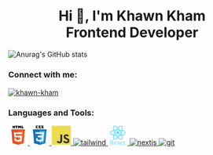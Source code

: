 <!-- ![creative coder](https://github.com/HlaingMinThan/HlaingMinThan/blob/master/CD-CCV.png) -->


<h1 align="center">Hi 👋, I'm Khawn Kham <br> Frontend Developer</h1>

<!-- <h3 align="center">Web & Mobile Developer</h3> -->


<!-- <p align="left">
   <a href="https://twitter.com/hlaingminthan4" target="blank">
      <img src="https://img.shields.io/twitter/follow/hlaingminthan4?logo=twitter&style=for-the-badge" alt="hlaingminthan4" />
   </a>
</p> -->


<!-- - 🌱 I’m currently learning **Data Structures and Algorithms in Javascript** -->

<!-- - 👨‍💻 All of my projects are available at [https://github.com/HlaingMinThan?tab=repositories](https://github.com/HlaingMinThan?tab=repositories) -->

<!-- - 📝 I regularly write articles on [https://creativecodermm.com/posts/](https://creativecodermm.com/posts/) -->

<!-- - 💬 Ask me about **laravel,vue** -->

<!-- - 📫 How to reach me **https://www.facebook.com/creativecodermm** -->


<!-- ![Anurag's GitHub stats](https://github-readme-stats.vercel.app/api?username=HlaingMinThan&show_icons=true&theme=tokyonight) -->

![Anurag's GitHub stats](https://github-readme-stats.vercel.app/api?username=Sai-Khawn-Kham&show_icons=true&theme=tokyonight)


<h3 align="left">Connect with me:</h3>

<p align="left">
   <!-- <a href="https://twitter.com/hlaingminthan4" target="blank">
      <img align="center" src="https://raw.githubusercontent.com/rahuldkjain/github-profile-readme-generator/master/src/images/icons/Social/twitter.svg" alt="hlaingminthan4" height="30" width="40" />
   </a> -->
   <a href="https://www.linkedin.com/in/khawn-kham-67700b34a" target="blank">
      <img align="center" src="https://raw.githubusercontent.com/rahuldkjain/github-profile-readme-generator/master/src/images/icons/Social/linked-in-alt.svg" alt="khawn-kham" height="30" width="40" />
   </a>
   <!-- <a href="https://fb.com/hlaingmin.than.31521" target="blank">
      <img align="center" src="https://raw.githubusercontent.com/rahuldkjain/github-profile-readme-generator/master/src/images/icons/Social/facebook.svg" alt="hlaingmin.than.31521" height="30" width="40" />
   </a> -->
   <!-- <a href="https://www.youtube.com/c/creativecodermyanmar" target="blank">
      <img align="center" src="https://raw.githubusercontent.com/rahuldkjain/github-profile-readme-generator/master/src/images/icons/Social/youtube.svg" alt="creativecodermyanmar" height="30" width="40" />
   </a> -->
</p>


<h3 align="left">Languages and Tools:</h3>

<p align="left">
   <a href="https://www.w3.org/html/" target="_blank"> 
      <img src="https://raw.githubusercontent.com/devicons/devicon/master/icons/html5/html5-original-wordmark.svg" alt="html5" width="40" height="40"/> 
   </a>
   <a href="https://www.w3schools.com/css/" target="_blank">
      <img src="https://raw.githubusercontent.com/devicons/devicon/master/icons/css3/css3-original-wordmark.svg" alt="css3" width="40" height="40"/> 
   </a>
   <a href="https://developer.mozilla.org/en-US/docs/Web/JavaScript" target="_blank"> 
      <img src="https://raw.githubusercontent.com/devicons/devicon/master/icons/javascript/javascript-original.svg" alt="javascript" width="40" height="40"/> 
   </a>
   <a href="https://tailwindcss.com/" target="_blank" rel="noreferrer">
      <img src="https://www.vectorlogo.zone/logos/tailwindcss/tailwindcss-icon.svg" alt="tailwind" width="40" height="40"/>
   </a>
   <!-- <a href="https://www.typescriptlang.org/" target="_blank">
      <img src="https://raw.githubusercontent.com/devicons/devicon/master/icons/typescript/typescript-original.svg" alt="typescript" width="40" height="40"/> 
   </a> -->
   <a href="https://reactjs.org/" target="_blank">
      <img src="https://raw.githubusercontent.com/devicons/devicon/master/icons/react/react-original-wordmark.svg" alt="react" width="40" height="40"/> 
   </a>
   <a href="https://nextjs.org/" target="_blank" rel="noreferrer">
      <img src="https://cdn.worldvectorlogo.com/logos/nextjs-2.svg" alt="nextjs" width="40" height="40"/>
   </a>
   <a href="https://git-scm.com/" target="_blank"> 
      <img src="https://www.vectorlogo.zone/logos/git-scm/git-scm-icon.svg" alt="git" width="40" height="40"/> 
   </a>
   <!-- <a href="https://www.mysql.com/" target="_blank"> 
      <img src="https://raw.githubusercontent.com/devicons/devicon/master/icons/mysql/mysql-original-wordmark.svg" alt="mysql" width="40" height="40"/> 
   </a> -->
   <!-- <a href="https://getbootstrap.com" target="_blank">
      <img src="https://raw.githubusercontent.com/devicons/devicon/master/icons/bootstrap/bootstrap-plain-wordmark.svg" alt="bootstrap" width="40" height="40"/>
   </a> -->
   <!-- <a href="https://nodejs.org" target="_blank"> 
      <img src="https://raw.githubusercontent.com/devicons/devicon/master/icons/nodejs/nodejs-original-wordmark.svg" alt="nodejs" width="40" height="40"/> 
   </a> -->
   <!-- <a href="https://www.php.net" target="_blank">
      <img src="https://raw.githubusercontent.com/devicons/devicon/master/icons/php/php-original.svg" alt="php" width="40" height="40"/> 
   </a> -->
   <!-- <a href="https://vuejs.org/" target="_blank"> 
      <img src="https://raw.githubusercontent.com/devicons/devicon/master/icons/vuejs/vuejs-original-wordmark.svg" alt="vuejs" width="40" height="40"/> 
   </a> -->

   <!-- <a href="https://firebase.google.com/" target="_blank"> 
      <img src="https://www.vectorlogo.zone/logos/firebase/firebase-icon.svg" alt="firebase" width="40" height="40"/>
   </a> -->
   <!-- <a href="https://www.linux.org/" target="_blank"> 
      <img src="https://raw.githubusercontent.com/devicons/devicon/master/icons/linux/linux-original.svg" alt="linux" width="40" height="40"/> 
   </a> -->
   <!-- <a href="https://materializecss.com/" target="_blank">
      <img src="https://raw.githubusercontent.com/prplx/svg-logos/5585531d45d294869c4eaab4d7cf2e9c167710a9/svg/materialize.svg" alt="materialize" width="40" height="40"/> 
   </a> -->
</p>

<!--
**Sai-Khawn-Kham/Sai-Khawn-Kham** is a ✨ _special_ ✨ repository because its `README.md` (this file) appears on your GitHub profile.

Here are some ideas to get you started:

- 🔭 I’m currently working on ...
- 🌱 I’m currently learning ...
- 👯 I’m looking to collaborate on ...
- 🤔 I’m looking for help with ...
- 💬 Ask me about ...
- 📫 How to reach me: ...
- 😄 Pronouns: ...
- ⚡ Fun fact: ...
-->
